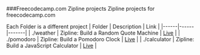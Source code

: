 ###Freecodecamp.com Zipline projects
Zipline projects for freecodecamp.com

Each Folder is a different project
| Folder | Description | Link |
|------|------|-------|
| ./weather | Zipline: Build a Random Quote Machine | [Live][1] |
| ./pomodoro | Zipline: Build a Pomodoro Clock | [Live][2] |
| ./calculator | Zipline: Build a JavaScript Calculator | [Live][3] |


[1]: http://codepen.io/sesshoumaru404/full/BoQepK/ "Codepen Weather"
[2]: http://codepen.io/sesshoumaru404/full/EVvgXJ/ "Codepen Pomodoro"
[3]: http://codepen.io/sesshoumaru404/full/Xmzjyx/ "Codepen Calculator"
